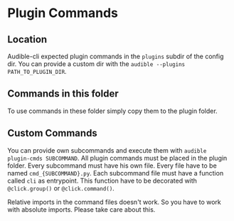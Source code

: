 # Plugin Commands

## Location

Audible-cli expected plugin commands in the `plugins` subdir of the config dir. You can provide a custom dir with the `audible --plugins PATH_TO_PLUGIN_DIR`.

## Commands in this folder

To use commands in these folder simply copy them to the plugin folder.

## Custom Commands

You can provide own subcommands and execute them with `audible plugin-cmds SUBCOMMAND`.
All plugin commands must be placed in the plugin folder. Every subcommand must have his own file.
Every file have to be named ``cmd_{SUBCOMMAND}.py``. Each subcommand file must have a function called `cli` as entrypoint. This function have to be decorated with ``@click.group()`` or  ``@click.command()``.

Relative imports in the command files doesn't work. So you have to work with absolute imports. Please take care about this.